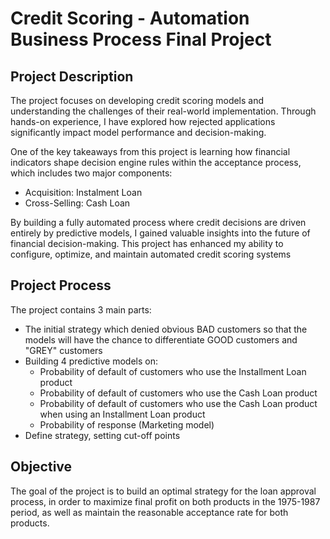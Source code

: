 # Credit Scoring - Automation Business Process Final Project

## Project Description
The project focuses on developing credit scoring models and understanding the challenges of their real-world implementation. Through hands-on experience, I have explored how rejected applications significantly impact model performance and decision-making.

One of the key takeaways from this project is learning how financial indicators shape decision engine rules within the acceptance process, which includes two major components:
- Acquisition: Instalment Loan
- Cross-Selling: Cash Loan

By building a fully automated process where credit decisions are driven entirely by predictive models, I gained valuable insights into the future of financial decision-making. This project has enhanced my ability to configure, optimize, and maintain automated credit scoring systems

## Project Process
The project contains 3 main parts:
- The initial strategy which denied obvious BAD customers so that the models will have the chance to differentiate GOOD customers and "GREY" customers
- Building 4 predictive models on:
  - Probability of default of customers who use the Installment Loan product
  - Probability of default of customers who use the Cash Loan product
  - Probability of default of customers who use the Cash Loan product when using an Installment Loan product
  - Probability of response (Marketing model)
- Define strategy, setting cut-off points

## Objective
The goal of the project is to build an optimal strategy for the loan approval process, in order to maximize final profit on both products in the 1975-1987 period, as well as maintain the reasonable acceptance rate for both products.

